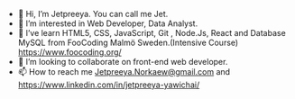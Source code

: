 - 👋 Hi, I’m Jetpreeya. You can call me Jet. 
- 👀 I’m interested in Web Developer, Data Analyst. 
- 🌱 I’ve learn HTML5, CSS, JavaScript, Git , Node.Js, React and Database MySQL from FooCoding Malmö Sweden.(Intensive Course) https://www.foocoding.org/
- 💞️ I’m looking to collaborate on front-end web developer.
- 📫 How to reach me Jetpreeya.Norkaew@gmail.com and https://www.linkedin.com/in/jetpreeya-yawichai/

<!---
Jetpreeya/Jetpreeya is a ✨ special ✨ repository because its `README.md` (this file) appears on your GitHub profile.
You can click the Preview link to take a look at your changes.
--->
